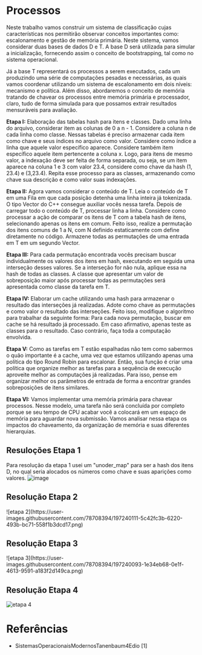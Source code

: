 # Processos

Neste trabalho vamos construir um sistema de classificação cujas características nos permitirão observar conceitos importantes como: escalonamento e gestão de memória primária. Neste sistema, vamos considerar duas bases de dados D e T. A base D será utilizada para simular a inicialização, fornecendo assim o conceito de bootstrapping, tal como no sistema operacional.

Já a base T representará os processos a serem executados, cada um produzindo uma série de computações pesadas e necessárias, as quais vamos coordenar utilizando um sistema de escalonamento em dois níveis: mecanismo e política. Além disso, abordaremos o conceito de memória tratando de chavear os processos entre memória primária e processador, claro, tudo de forma simulada para que possamos extrair resultados mensuráveis para avaliação.

<strong>Etapa I:</strong> Elaboração das tabelas hash para itens e classes. Dado uma linha do arquivo, considerar item as colunas de 0 a n - 1. Considere a coluna n de cada linha como classe. Nessas tabelas é preciso armazenar cada item como chave e seus índices no arquivo como valor. Considere como índice a linha que aquele valor específico aparece. Considere também item específico aquele item pertencente a coluna x. Logo, para itens de mesmo valor, a indexação deve ser feita de forma separada, ou seja, se um item aparece na coluna 1 e 3 com valor 23.4, considere como chave da hash (1, 23.4) e (3,23.4). Repita esse processo para as classes, armazenando como chave sua descrição e como valor suas indexações.

<strong>Etapa II:</strong> Agora vamos considerar o conteúdo de T. Leia o conteúdo de T em uma Fila em que cada posição detenha uma linha inteira já tokenizada. O tipo Vector do C++ consegue auxiliar vocês nessa tarefa. Depois de carregar todo o conteúdo de T, processar linha a linha. Considere como processar a ação de comparar os itens de T com a tabela hash de itens, selecionando apenas os itens em comum. Feito isso, realize a permutação dos itens comuns de 1 a N, com N definido estaticamente com define diretamente no código. Armazene todas as permutações de uma entrada em T em um segundo Vector.

<strong>Etapa III:</strong> Para cada permutação encontrada vocês precisam buscar individualmente os valores dos itens em hash, executando em seguida uma interseção desses valores. Se a interseção for não nula, aplique essa na hash de todas as classes. A classe que apresentar um valor de sobreposição maior após processar todas as permutações será apresentada como classe da tarefa em T.

<strong>Etapa IV:</strong> Elaborar um cache utilizando uma hash para armazenar o resultado das interseções já realizadas. Adote como chave as permutações e como valor o resultado das interseções. Feito isso, modifique o algoritmo para trabalhar da seguinte forma: Para cada nova permutação, buscar em cache se há resultado já processado. Em caso afirmativo, apenas teste as classes para o resultado. Caso contrário, faça toda a computação envolvida.

<strong>Etapa V:</strong> Como as tarefas em T estão espalhadas não tem como sabermos o quão importante é a cache, uma vez que estamos utilizando apenas uma política do tipo Round Robin para escalonar. Então, sua função é criar uma política que organize melhor as tarefas para a sequência de execução aproveite melhor as computações já realizadas. Para isso, pense em organizar melhor os parâmetros de entrada de forma a encontrar grandes sobreposições de itens similares.

<strong>Etapa VI:</strong> Vamos implementar uma memória primária para chavear processos. Nesse modelo, uma tarefa não será concluída por completo porque se seu tempo de CPU acabar você a colocará em um espaço de memória para aguardar nova submissão. Vamos analisar nessa etapa os impactos do chaveamento, da organização de memória e suas diferentes hierarquias.


<h2>Resuloções Etapa 1</h2>

Para resolução da etapa 1 usei um "unoder_map" para ser a hash dos itens D, no qual seria alocados os números como chave e suas aparições como valores.
![image](https://user-images.githubusercontent.com/78708394/197238271-dc03a069-d6c3-4ec0-a2f0-ab71ef59f918.png)

<h2>Resolução Etapa 2</h2>
![etapa 2](https://user-images.githubusercontent.com/78708394/197240111-5c42fc3b-6220-493b-bc71-558f1b3dcd17.png)


<h2>Resolução Etapa 3</h2>
![etapa 3](https://user-images.githubusercontent.com/78708394/197240093-1e34eb68-0e1f-4613-9591-a183f2d149ca.png)


<h2>Resolução Etapa 4</h2>

![etapa 4](https://user-images.githubusercontent.com/78708394/197239728-617f40e4-7960-46ec-87a1-bbe6236eb0f9.png)


<h1>Referências</h1>

 *  SistemasOperacionaisModernosTanenbaum4Edio [1]
